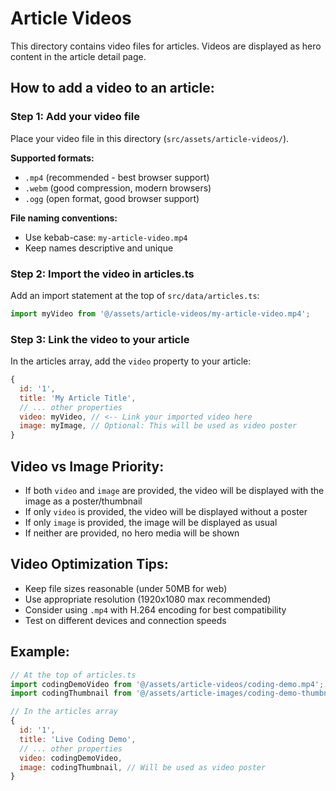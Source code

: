 # Article Videos

This directory contains video files for articles. Videos are displayed as hero content in the article detail page.

## How to add a video to an article:

### Step 1: Add your video file
Place your video file in this directory (`src/assets/article-videos/`).

**Supported formats:**
- `.mp4` (recommended - best browser support)
- `.webm` (good compression, modern browsers)
- `.ogg` (open format, good browser support)

**File naming conventions:**
- Use kebab-case: `my-article-video.mp4`
- Keep names descriptive and unique

### Step 2: Import the video in articles.ts
Add an import statement at the top of `src/data/articles.ts`:

```javascript
import myVideo from '@/assets/article-videos/my-article-video.mp4';
```

### Step 3: Link the video to your article
In the articles array, add the `video` property to your article:

```javascript
{
  id: '1',
  title: 'My Article Title',
  // ... other properties
  video: myVideo, // <-- Link your imported video here
  image: myImage, // Optional: This will be used as video poster
}
```

## Video vs Image Priority:
- If both `video` and `image` are provided, the video will be displayed with the image as a poster/thumbnail
- If only `video` is provided, the video will be displayed without a poster
- If only `image` is provided, the image will be displayed as usual
- If neither are provided, no hero media will be shown

## Video Optimization Tips:
- Keep file sizes reasonable (under 50MB for web)
- Use appropriate resolution (1920x1080 max recommended)
- Consider using `.mp4` with H.264 encoding for best compatibility
- Test on different devices and connection speeds

## Example:
```javascript
// At the top of articles.ts
import codingDemoVideo from '@/assets/article-videos/coding-demo.mp4';
import codingThumbnail from '@/assets/article-images/coding-demo-thumbnail.png';

// In the articles array
{
  id: '1',
  title: 'Live Coding Demo',
  // ... other properties
  video: codingDemoVideo,
  image: codingThumbnail, // Will be used as video poster
}
```

